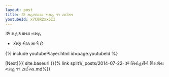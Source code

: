 ```yaml
---
layout: post
title: ૐ મહાપધાયા નમહ ૧૧ ટાઈમ્સ
youtubeId: x7C0R2xx5II
---
```

 
 
 ૐ મહાપધાયા નમહ  
 
 -  કોણ શ્રેષ્ઠ માર્ગ છે 
 
  
 
  
 
 
 
 
 
 


{% include youtubePlayer.html id=page.youtubeId %}
 
[Next]({{ site.baseurl }}{% link  split1/_posts/2014-07-22-ૐ સિરોહરીને વિમર્શય નમહ ૧૧ ટાઈમ્સ.md%})
 
